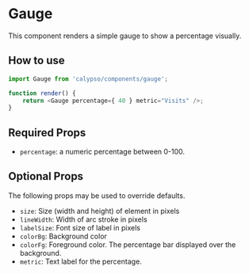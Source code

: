 # Gauge

This component renders a simple gauge to show a percentage visually.

## How to use

```js
import Gauge from 'calypso/components/gauge';

function render() {
	return <Gauge percentage={ 40 } metric="Visits" />;
}
```

## Required Props

- `percentage`: a numeric percentage between 0-100.

## Optional Props

The following props may be used to override defaults.

- `size`: Size (width and height) of element in pixels
- `lineWidth`: Width of arc stroke in pixels
- `labelSize`: Font size of label in pixels
- `colorBg`: Background color
- `colorFg`: Foreground color. The percentage bar displayed over the background.
- `metric`: Text label for the percentage.
